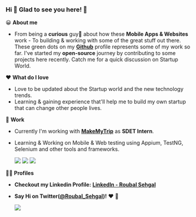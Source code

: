 ### Hi 👋 **Glad to see you here! 🤩**

😀 **About me**
 - From being a **curious** guy🤔 about how these **Mobile Apps & Websites** work - To building & working with some of the great stuff out there. These green dots on my <a href="https://www.github.com/roubalsehgal">**Github**</a> profile represents some of my work so far. I've started my **open-source** journey by contributing to some projects here recently. Catch me for a quick discussion on Startup World.
 
 ❤ **What do I love**
 - Love to be updated about the Startup world and the new technology trends.
 - Learning & gaining experience that'll help me to build my own startup that can change other people lives.

🏨 **Work**
 - Currently I'm working with <a href="https://github.com/makemytrip"><b>MakeMyTrip</b><a/> as **SDET Intern**.
 - Learning & Working on Mobile & Web testing using Appium, TestNG, Selenium and other tools and frameworks.

   <img src="https://img.shields.io/badge/Build-Passed-brightgreen">  <img src="https://img.shields.io/badge/Test%20Cases-Runned%3A%20143%2C%20Failed%3A%202%2C%20Skipped%3A%200-red">  <img src="https://img.shields.io/badge/Tests-Execution%20Time%3A%202048%20sec-brightgreen">

🧑🏻 **Profiles**

 - **Checkout my Linkedin Profile:** <a href="https://www.linkedin.com/in/roubalsehgal" target="_blank">**LinkedIn - Roubal Sehgal**<a/>
  
 - **Say Hi on Twitter(<a href="https://www.twitter.com/roubal_sehgal" target="_blank"><b>@Roubal_Sehgal</b></a>)!** ❤️ 💬

   <a href="https://www.twitter.com/roubal_sehgal" target="_blank"><img src="https://img.shields.io/twitter/follow/roubal_sehgal?style=social"/></a>
